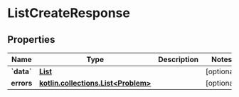 
# ListCreateResponse

## Properties
Name | Type | Description | Notes
------------ | ------------- | ------------- | -------------
**&#x60;data&#x60;** | [**List**](List.md) |  |  [optional]
**errors** | [**kotlin.collections.List&lt;Problem&gt;**](Problem.md) |  |  [optional]



